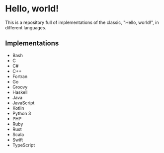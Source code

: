 # Hello, world!
This is a repository full of implementations of the classic, "Hello, world!", in different languages.

## Implementations
- Bash
- C
- C#
- C++
- Fortran
- Go
- Groovy
- Haskell
- Java
- JavaScript
- Kotlin
- Python 3
- PHP
- Ruby
- Rust
- Scala
- Swift
- TypeScript

